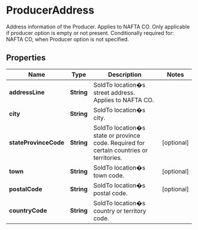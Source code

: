 

# ProducerAddress

Address information of the Producer.  Applies to NAFTA CO. Only applicable if producer option is empty or not present. Conditionally required for: NAFTA CO, when Producer option is not specified.

## Properties

| Name | Type | Description | Notes |
|------------ | ------------- | ------------- | -------------|
|**addressLine** | **String** | SoldTo location�s street address.  Applies to NAFTA CO. |  |
|**city** | **String** | SoldTo location�s city. |  |
|**stateProvinceCode** | **String** | SoldTo location�s state or province code.  Required for certain countries or territories. |  [optional] |
|**town** | **String** | SoldTo location�s town code. |  [optional] |
|**postalCode** | **String** | SoldTo location�s postal code. |  [optional] |
|**countryCode** | **String** | SoldTo location�s country or territory code. |  |



